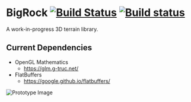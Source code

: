 # BigRock [![Build Status](https://travis-ci.org/TGRCdev/BigRock.svg?branch=master)](https://travis-ci.org/TGRCdev/BigRock) [![Build status](https://ci.appveyor.com/api/projects/status/hf34kno5f57llcc6?svg=true)](https://ci.appveyor.com/project/TigerCaldwell/bigrock)

A work-in-progress 3D terrain library.

## Current Dependencies

- OpenGL Mathematics
    - https://glm.g-truc.net/
- FlatBuffers
    - https://google.github.io/flatbuffers/

![Prototype Image](https://user-images.githubusercontent.com/4079184/57591767-de752f80-74e7-11e9-854d-72f5aeb6f3b6.jpg)

